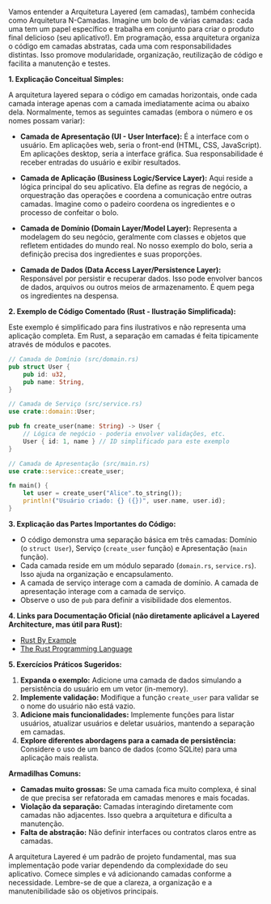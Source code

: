 Vamos entender a Arquitetura Layered (em camadas), também conhecida como Arquitetura N-Camadas.  Imagine um bolo de várias camadas: cada uma tem um papel específico e trabalha em conjunto para criar o produto final delicioso (seu aplicativo!).  Em programação, essa arquitetura organiza o código em camadas abstratas, cada uma com responsabilidades distintas.  Isso promove modularidade, organização, reutilização de código e facilita a manutenção e testes.

**1. Explicação Conceitual Simples:**

A arquitetura layered separa o código em camadas horizontais, onde cada camada interage apenas com a camada imediatamente acima ou abaixo dela.  Normalmente, temos as seguintes camadas (embora o número e os nomes possam variar):

* **Camada de Apresentação (UI - User Interface):**  É a interface com o usuário.  Em aplicações web, seria o front-end (HTML, CSS, JavaScript). Em aplicações desktop, seria a interface gráfica.  Sua responsabilidade é receber entradas do usuário e exibir resultados.

* **Camada de Aplicação (Business Logic/Service Layer):**  Aqui reside a lógica principal do seu aplicativo.  Ela define as regras de negócio, a orquestração das operações e coordena a comunicação entre outras camadas.  Imagine como o padeiro coordena os ingredientes e o processo de confeitar o bolo.

* **Camada de Domínio (Domain Layer/Model Layer):** Representa a modelagem do seu negócio, geralmente com classes e objetos que refletem entidades do mundo real. No nosso exemplo do bolo, seria a definição precisa dos ingredientes e suas proporções.

* **Camada de Dados (Data Access Layer/Persistence Layer):**  Responsável por persistir e recuperar dados.  Isso pode envolver bancos de dados, arquivos ou outros meios de armazenamento. É quem pega os ingredientes na despensa.

**2. Exemplo de Código Comentado (Rust - Ilustração Simplificada):**

Este exemplo é simplificado para fins ilustrativos e não representa uma aplicação completa.  Em Rust, a separação em camadas é feita tipicamente através de módulos e pacotes.

```rust
// Camada de Domínio (src/domain.rs)
pub struct User {
    pub id: u32,
    pub name: String,
}

// Camada de Serviço (src/service.rs)
use crate::domain::User;

pub fn create_user(name: String) -> User {
    // Lógica de negócio - poderia envolver validações, etc.
    User { id: 1, name } // ID simplificado para este exemplo
}

// Camada de Apresentação (src/main.rs)
use crate::service::create_user;

fn main() {
    let user = create_user("Alice".to_string());
    println!("Usuário criado: {} ({})", user.name, user.id);
}
```

**3. Explicação das Partes Importantes do Código:**

* O código demonstra uma separação básica em três camadas: Domínio (o `struct User`), Serviço (`create_user` função) e Apresentação (`main` função).
* Cada camada reside em um módulo separado (`domain.rs`, `service.rs`). Isso ajuda na organização e encapsulamento.
* A camada de serviço interage com a camada de domínio.  A camada de apresentação interage com a camada de serviço.
* Observe o uso de `pub` para definir a visibilidade dos elementos.

**4. Links para Documentação Oficial (não diretamente aplicável a Layered Architecture, mas útil para Rust):**

* [Rust By Example](https://doc.rust-lang.org/rust-by-example/)
* [The Rust Programming Language](https://doc.rust-lang.org/book/)

**5. Exercícios Práticos Sugeridos:**

1. **Expanda o exemplo:** Adicione uma camada de dados simulando a persistência do usuário em um vetor (in-memory).
2. **Implemente validação:** Modifique a função `create_user` para validar se o nome do usuário não está vazio.
3. **Adicione mais funcionalidades:** Implemente funções para listar usuários, atualizar usuários e deletar usuários, mantendo a separação em camadas.
4. **Explore diferentes abordagens para a camada de persistência:** Considere o uso de um banco de dados (como SQLite) para uma aplicação mais realista.


**Armadilhas Comuns:**

* **Camadas muito grossas:**  Se uma camada fica muito complexa,  é sinal de que precisa ser refatorada em camadas menores e mais focadas.
* **Violação da separação:** Camadas interagindo diretamente com camadas não adjacentes. Isso quebra a arquitetura e dificulta a manutenção.
* **Falta de abstração:**  Não definir interfaces ou contratos claros entre as camadas.


A arquitetura Layered é um padrão de projeto fundamental, mas sua implementação pode variar dependendo da complexidade do seu aplicativo.  Comece simples e vá adicionando camadas conforme a necessidade.  Lembre-se de que a clareza, a organização e a manutenibilidade são os objetivos principais.